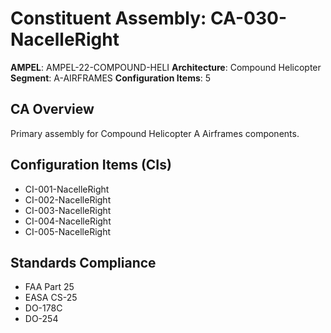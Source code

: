 # Constituent Assembly: CA-030-NacelleRight

**AMPEL**: AMPEL-22-COMPOUND-HELI
**Architecture**: Compound Helicopter
**Segment**: A-AIRFRAMES
**Configuration Items**: 5

## CA Overview
Primary assembly for Compound Helicopter A Airframes components.

## Configuration Items (CIs)
- CI-001-NacelleRight
- CI-002-NacelleRight
- CI-003-NacelleRight
- CI-004-NacelleRight
- CI-005-NacelleRight

## Standards Compliance
- FAA Part 25
- EASA CS-25
- DO-178C
- DO-254
